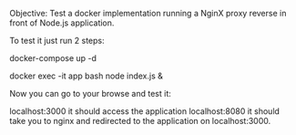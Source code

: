 Objective: Test a docker implementation running a NginX proxy reverse in front of Node.js application. 

To test it just run 2 steps:

docker-compose up -d

docker exec -it app bash
node index.js &


Now you can go to your browse and test it:

localhost:3000 it should access the application
localhost:8080 it should take you to nginx and redirected to the application on localhost:3000. 

